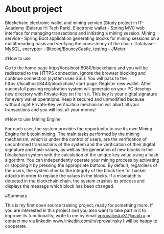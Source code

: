 # About project

Blockchain: electronic wallet and mining service (Study project in IT-Academy (Belarus Hi Tech Park). 
Electronic wallet - Spring MVC web interface for managing transactions and initiating a mining session. 
Mining service - Spring Boot application generating blocks for mining sessions on a multithreading basis and verifying the consistency of the chain.
Database - MySQL, encryptor - Bitcoinj/BouncyCastle, testing - JMeter.

#How to use

Go to the home page http://localhost:8080/blockchain/ and you will be redirected to the HTTPS connection. Ignore the browser blocking and continue connection (system uses SSL).
You will pass to the https://localhost:8443/blockchain/ start page.
Register new wallet. After succesfull passing registration system will generate on your PC desctop new directory with Private-Key txt file in it. This key is your digital signature for every wallet operations. Keep it secured and unmodified because without right Private-Key verification mechanism will abort all your transactions and you will lost all your money!

#How to use Mining Engine

For each user, the system provides the opportunity to use its own Mining Engine for bitcoin mining. The main tasks performed by the mining mechanism, which is under the control 
of users, are the verification of unconfirmed transactions of the system and the verification of their digital signature and hash values, as well as the generation of new blocks 
in the blockchain system with the calculation of the unique key value using a hash algorithm. You can independently operate your mining process by activating or stopping it by 
pressing the appropriate buttons.
By default, regardless of the users, the system checks the integrity of the block tree for hacker attacks in order to replace the values in the blocks. If a mismatch is detected 
in the blockchain chain, the system crashes its process and displays the message which block has been changed.

#Summary

This is my first open source training project, ready for something more. 
If you are interested in this project and you also want to take part in it to improve its functionality, write to me by email vprovalinsky31@mail.ru or contact me via 
linkedin www.linkedin.com/in/vprovalinsky
I will be happy to cooperate.
